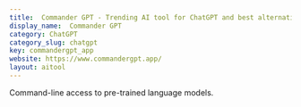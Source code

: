 ```yaml
---
title:  Commander GPT - Trending AI tool for ChatGPT and best alternatives
display_name:  Commander GPT
category: ChatGPT
category_slug: chatgpt
key: commandergpt_app
website: https://www.commandergpt.app/
layout: aitool
---
```


Command-line access to pre-trained language models.

